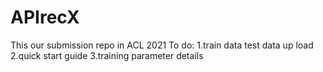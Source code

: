 # APIrecX
This our submission repo in ACL 2021
To do:
1.train data test data up load
2.quick start guide
3.training parameter details
